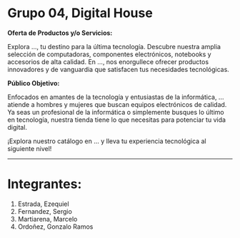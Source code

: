 # Grupo 04, Digital House

**Oferta de Productos y/o Servicios:**

Explora ..., tu destino para la última tecnología. Descubre nuestra amplia selección de computadoras, componentes electrónicos, notebooks y accesorios de alta calidad. En ..., nos enorgullece ofrecer productos innovadores y de vanguardia que satisfacen tus necesidades tecnológicas.

**Público Objetivo:**

Enfocados en amantes de la tecnología y entusiastas de la informática, ... atiende a hombres y mujeres que buscan equipos electrónicos de calidad. Ya seas un profesional de la informática o simplemente busques lo último en tecnología, nuestra tienda tiene lo que necesitas para potenciar tu vida digital.

¡Explora nuestro catálogo en ... y lleva tu experiencia tecnológica al siguiente nivel!

---

# Integrantes:
1. Estrada, Ezequiel
2. Fernandez, Sergio
3. Martiarena, Marcelo
4. Ordoñez, Gonzalo Ramos
